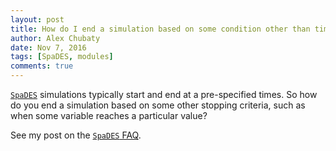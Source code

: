 ```yaml
---
layout: post
title: How do I end a simulation based on some condition other than time?
author: Alex Chubaty
date: Nov 7, 2016
tags: [SpaDES, modules]
comments: true
---
```


[`SpaDES`](https://spades.predictiveecology.org/) simulations typically start and end at a pre-specified times.
So how do you end a simulation based on some other stopping criteria, such as when some variable reaches a particular value?

See my post on the [`SpaDES` FAQ](https://github.com/PredictiveEcology/SpaDES/wiki/Conditional-end-simulation).
